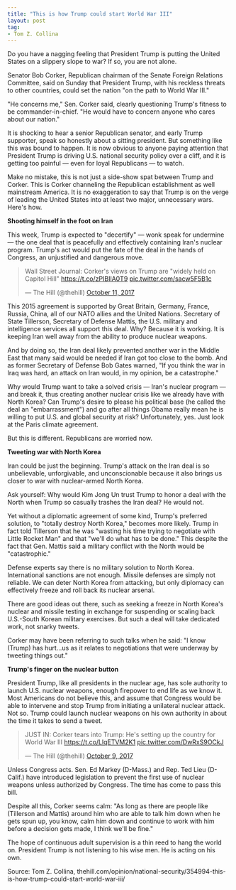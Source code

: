 ```yaml
---
title: "This is how Trump could start World War III"
layout: post
tag:
- Tom Z. Collina
---
```


Do you have a nagging feeling that President Trump is putting the United States on a slippery slope to war? If so, you are not alone.

Senator Bob Corker, Republican chairman of the Senate Foreign Relations Committee, said on Sunday that President Trump, with his reckless threats to other countries, could set the nation "on the path to World War III."

"He concerns me," Sen. Corker said, clearly questioning Trump's fitness to be commander-in-chief. "He would have to concern anyone who cares about our nation."

It is shocking to hear a senior Republican senator, and early Trump supporter, speak so honestly about a sitting president. But something like this was bound to happen. It is now obvious to anyone paying attention that President Trump is driving U.S. national security policy over a cliff, and it is getting too painful — even for loyal Republicans — to watch.

Make no mistake, this is not just a side-show spat between Trump and Corker. This is Corker channeling the Republican establishment as well mainstream America. It is no exaggeration to say that Trump is on the verge of leading the United States into at least two major, unnecessary wars. Here's how.

**Shooting himself in the foot on Iran**

This week, Trump is expected to "decertify" — wonk speak for undermine — the one deal that is peacefully and effectively containing Iran's nuclear program. Trump's act would put the fate of the deal in the hands of Congress, an unjustified and dangerous move.

<blockquote class="twitter-tweet"><p lang="en" dir="ltr">Wall Street Journal: Corker&#39;s views on Trump are &quot;widely held on Capitol Hill&quot; <a href="https://t.co/zPIBIlA0T9">https://t.co/zPIBIlA0T9</a> <a href="https://t.co/sacw5F5B1c">pic.twitter.com/sacw5F5B1c</a></p>&mdash; The Hill (@thehill) <a href="https://twitter.com/thehill/status/918063904089092096?ref_src=twsrc%5Etfw">October 11, 2017</a></blockquote> <script async src="https://platform.twitter.com/widgets.js" charset="utf-8"></script>

This 2015 agreement is supported by Great Britain, Germany, France, Russia, China, all of our NATO allies and the United Nations. Secretary of State Tillerson, Secretary of Defense Mattis, the U.S. military and intelligence services all support this deal. Why? Because it is working. It is keeping Iran well away from the ability to produce nuclear weapons.

And by doing so, the Iran deal likely prevented another war in the Middle East that many said would be needed if Iran got too close to the bomb. And as former Secretary of Defense Bob Gates warned, "If you think the war in Iraq was hard, an attack on Iran would, in my opinion, be a catastrophe."

Why would Trump want to take a solved crisis — Iran's nuclear program — and break it, thus creating another nuclear crisis like we already have with North Korea? Can Trump's desire to please his political base (he called the deal an "embarrassment") and go after all things Obama really mean he is willing to put U.S. and global security at risk? Unfortunately, yes. Just look at the Paris climate agreement.

But this is different. Republicans are worried now.

**Tweeting war with North Korea**

Iran could be just the beginning. Trump's attack on the Iran deal is so unbelievable, unforgivable, and unconscionable because it also brings us closer to war with nuclear-armed North Korea.

Ask yourself: Why would Kim Jong Un trust Trump to honor a deal with the North when Trump so casually trashes the Iran deal? He would not.

Yet without a diplomatic agreement of some kind, Trump's preferred solution, to "totally destroy North Korea," becomes more likely. Trump in fact told Tillerson that he was "wasting his time trying to negotiate with Little Rocket Man" and that "we'll do what has to be done." This despite the fact that Gen. Mattis said a military conflict with the North would be "catastrophic."

Defense experts say there is no military solution to North Korea. International sanctions are not enough. Missile defenses are simply not reliable. We can deter North Korea from attacking, but only diplomacy can effectively freeze and roll back its nuclear arsenal.

There are good ideas out there, such as seeking a freeze in North Korea's nuclear and missile testing in exchange for suspending or scaling back U.S.-South Korean military exercises. But such a deal will take dedicated work, not snarky tweets.

Corker may have been referring to such talks when he said: "I know (Trump) has hurt…us as it relates to negotiations that were underway by tweeting things out."

**Trump's finger on the nuclear button**

President Trump, like all presidents in the nuclear age, has sole authority to launch U.S. nuclear weapons, enough firepower to end life as we know it. Most Americans do not believe this, and assume that Congress would be able to intervene and stop Trump from initiating a unilateral nuclear attack. Not so. Trump could launch nuclear weapons on his own authority in about the time it takes to send a tweet.

<blockquote class="twitter-tweet"><p lang="en" dir="ltr">JUST IN: Corker tears into Trump: He&#39;s setting up the country for World War III <a href="https://t.co/LlqETVM2K1">https://t.co/LlqETVM2K1</a> <a href="https://t.co/DwRxS9OCkJ">pic.twitter.com/DwRxS9OCkJ</a></p>&mdash; The Hill (@thehill) <a href="https://twitter.com/thehill/status/917199205806026752?ref_src=twsrc%5Etfw">October 9, 2017</a></blockquote> <script async src="https://platform.twitter.com/widgets.js" charset="utf-8"></script>

Unless Congress acts. Sen. Ed Markey (D-Mass.) and Rep. Ted Lieu (D-Calif.) have introduced legislation to prevent the first use of nuclear weapons unless authorized by Congress. The time has come to pass this bill.

Despite all this, Corker seems calm: "As long as there are people like (Tillerson and Mattis) around him who are able to talk him down when he gets spun up, you know, calm him down and continue to work with him before a decision gets made, I think we'll be fine."

The hope of continuous adult supervision is a thin reed to hang the world on. President Trump is not listening to his wise men. He is acting on his own.

Source: Tom Z. Collina, thehill.com/opinion/national-security/354994-this-is-how-trump-could-start-world-war-iii/
